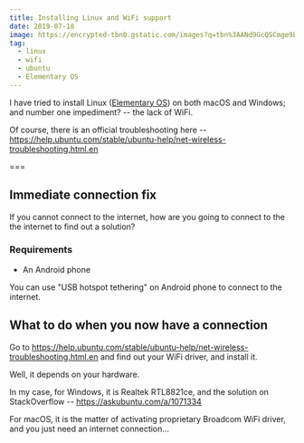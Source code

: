 ```yaml
---
title: Installing Linux and WiFi support
date: 2019-07-18
image: https://encrypted-tbn0.gstatic.com/images?q=tbn%3AANd9GcQSCmge9Ldedr9lg6MVCwYCa-suHasjdnQ59YSn6_yiK-hXT6IR
tag:
  - linux
  - wifi
  - ubuntu
  - Elementary OS
---
```


I have tried to install Linux ([Elementary OS](https://elementary.io/)) on both macOS and Windows; and number one impediment? -- the lack of WiFi.

Of course, there is an official troubleshooting here -- <https://help.ubuntu.com/stable/ubuntu-help/net-wireless-troubleshooting.html.en>

===

## Immediate connection fix

If you cannot connect to the internet, how are you going to connect to the the internet to find out a solution?

### Requirements

- An Android phone

You can use "USB hotspot tethering" on Android phone to connect to the internet.

## What to do when you now have a connection

Go to <https://help.ubuntu.com/stable/ubuntu-help/net-wireless-troubleshooting.html.en> and find out your WiFi driver, and install it.

Well, it depends on your hardware.

In my case, for Windows, it is Realtek RTL8821ce, and the solution on StackOverflow -- <https://askubuntu.com/a/1071334>

For macOS, it is the matter of activating proprietary Broadcom WiFi driver, and you just need an internet connection...
